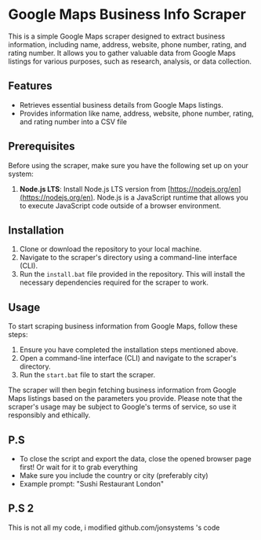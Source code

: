 # Google Maps Business Info Scraper

This is a simple Google Maps scraper designed to extract business information, including name, address, website, phone number, rating, and rating number. It allows you to gather valuable data from Google Maps listings for various purposes, such as research, analysis, or data collection.

## Features

- Retrieves essential business details from Google Maps listings.
- Provides information like name, address, website, phone number, rating, and rating number into a CSV file

## Prerequisites

Before using the scraper, make sure you have the following set up on your system:

1. **Node.js LTS**: Install Node.js LTS version from [https://nodejs.org/en](https://nodejs.org/en). Node.js is a JavaScript runtime that allows you to execute JavaScript code outside of a browser environment.

## Installation

1. Clone or download the repository to your local machine.
2. Navigate to the scraper's directory using a command-line interface (CLI).
3. Run the `install.bat` file provided in the repository. This will install the necessary dependencies required for the scraper to work.

## Usage

To start scraping business information from Google Maps, follow these steps:

1. Ensure you have completed the installation steps mentioned above.
2. Open a command-line interface (CLI) and navigate to the scraper's directory.
3. Run the `start.bat` file to start the scraper.

The scraper will then begin fetching business information from Google Maps listings based on the parameters you provide. Please note that the scraper's usage may be subject to Google's terms of service, so use it responsibly and ethically.

## P.S

- To close the script and export the data, close the opened browser page first! Or wait for it to grab everything <br>
- Make sure you include the country or city (preferably city) <br>
- Example prompt: "Sushi Restaurant London"

## P.S 2

This is not all my code, i modified github.com/jonsystems 's code
